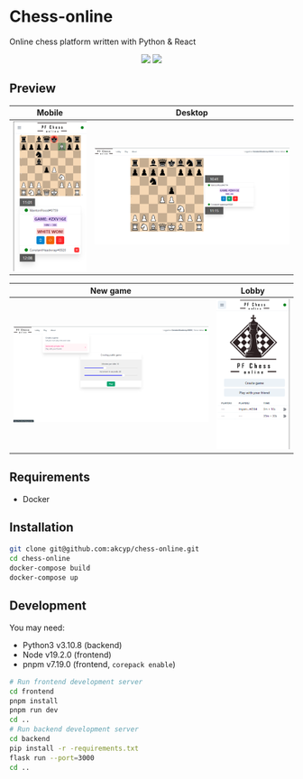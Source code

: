 # Chess-online

Online chess platform written with Python & React

<p align="middle">
  <img src="https://upload.wikimedia.org/wikipedia/commons/thumb/1/1f/Python_logo_01.svg/800px-Python_logo_01.svg.png" width="100" />
  <img src="https://upload.wikimedia.org/wikipedia/commons/thumb/a/a7/React-icon.svg/2300px-React-icon.svg.png" width="100" />
</p>

## Preview


Mobile                          |  Desktop
:------------------------------:|:-------------------------:
![Mobile](images/mobile.png)    | ![Desktop](images/game.png)

New game                        |  Lobby
:------------------------------:|:-------------------------:
![New game](images/newgame.png) | ![Lobby](images/lobby.png)

## Requirements

- Docker

## Installation

```bash
git clone git@github.com:akcyp/chess-online.git
cd chess-online
docker-compose build
docker-compose up
```

## Development

You may need:
- Python3 v3.10.8 (backend)
- Node v19.2.0 (frontend)
- pnpm v7.19.0 (frontend, `corepack enable`)

```bash
# Run frontend development server
cd frontend
pnpm install
pnpm run dev
cd ..
# Run backend development server
cd backend
pip install -r -requirements.txt
flask run --port=3000
cd ..
```
